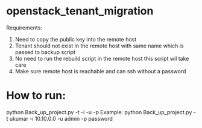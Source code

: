 # openstack_tenant_migration
Requirements:
1. Need to copy the public key into the remote host
2. Tenant should not exist in the remote host with same name which is passed to backup script
3. No need to run the rebuild script in the remote host this script wil take care
4. Make sure remote host is reachable and can ssh without a  password

# How to run:
  python Back_up_project.py -t <tenant name> -i <remote undercloud ip> -u <username> -p <password>
Example: python Back_up_project.py -t ukumar -i 10.10.0.0 -u admin -p password
